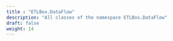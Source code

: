 ```yaml
---
title : "ETLBox.DataFlow"
description: "All classes of the namespace ETLBox.DataFlow"
draft: false
weight: 14
---
```

